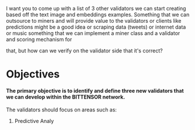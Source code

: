 
I want you to come up with a list of 3 other validators we can start creating based off the text image and embeddings examples.
Something that we can outsource to miners and will provide value to the validators or clients
like predictions might be a good idea
or scraping data (tweets) 
or internet data
or music
something that we can implement a miner class and a validator and scoring mechanism for


that, but how can we verify on the validator side that it's correct?






# Objectives

#### The primary objective is to identify and define three new validators that we can develop within the BITTENSOR network. 

The validators should focus on areas such as:

1. Predictive Analy